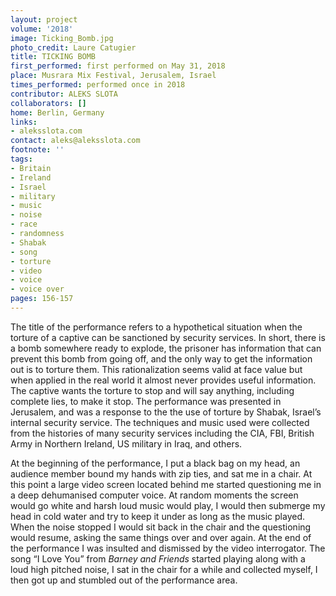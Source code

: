 ```yaml
---
layout: project
volume: '2018'
image: Ticking_Bomb.jpg
photo_credit: Laure Catugier
title: TICKING BOMB
first_performed: first performed on May 31, 2018
place: Musrara Mix Festival, Jerusalem, Israel
times_performed: performed once in 2018
contributor: ALEKS SLOTA
collaborators: []
home: Berlin, Germany
links:
- aleksslota.com
contact: aleks@aleksslota.com
footnote: ''
tags:
- Britain
- Ireland
- Israel
- military
- music
- noise
- race
- randomness
- Shabak
- song
- torture
- video
- voice
- voice over
pages: 156-157
---
```


The title of the performance refers to a hypothetical situation when the torture of a captive can be sanctioned by security services. In short, there is a bomb somewhere ready to explode, the prisoner has information that can prevent this bomb from going off, and the only way to get the information out is to torture them. This rationalization seems valid at face value but when applied in the real world it almost never provides useful information. The captive wants the torture to stop and will say anything, including complete lies, to make it stop. The performance was presented in Jerusalem, and was a response to the the use of torture by Shabak, Israel’s internal security service. The techniques and music used were collected from the histories of many security services including the CIA, FBI, British Army in Northern Ireland, US military in Iraq, and others.

At the beginning of the performance, I put a black bag on my head, an audience member bound my hands with zip ties, and sat me in a chair. At this point a large video screen located behind me started questioning me in a deep dehumanised computer voice. At random moments the screen would go white and harsh loud music would play, I would then submerge my head in cold water and try to keep it under as long as the music played. When the noise stopped I would sit back in the chair and the questioning would resume, asking the same things over and over again. At the end of the performance I was insulted and dismissed by the video interrogator. The song “I Love You” from _Barney and Friends_ started playing along with a loud high pitched noise, I sat in the chair for a while and collected myself, I then got up and stumbled out of the performance area.
